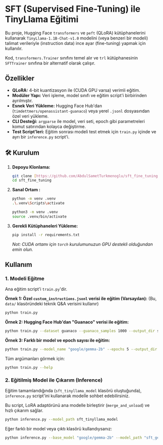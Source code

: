 # SFT (Supervised Fine-Tuning) ile TinyLlama Eğitimi

Bu proje, Hugging Face `transformers` ve `peft` (QLoRA) kütüphanelerini kullanarak `TinyLlama-1.1B-Chat-v1.0` modelini (veya benzeri bir modeli) talimat verileriyle (instruction data) ince ayar (fine-tuning) yapmak için kullanılır.

Kod, `transformers.Trainer` sınıfını temel alır ve `trl` kütüphanesinin `SFTTrainer` sınıfına bir alternatif olarak çalışır.

##  Özellikler

* **QLoRA:** 4-bit kuantizasyon ile (CUDA GPU varsa) verimli eğitim.
* **Modüler Yapı:** Veri işleme, model sınıfı ve eğitim script'i birbirinden ayrılmıştır.
* **Esnek Veri Yükleme:** Hugging Face Hub'dan (`timdettmers/openassistant-guanaco`) veya yerel `.jsonl` dosyasından özel veri yükleme.
* **CLI Desteği:** `argparse` ile model, veri seti, epoch gibi parametreleri komut satırından kolayca değiştirme.
* **Test Script'leri:** Eğitim sonrası modeli test etmek için `train.py` içinde ve ayrı bir `inference.py` script'i.


## 🛠️ Kurulum

1.  **Depoyu Klonlama:**
    ```bash
    git clone [https://github.com/AbdulSametTurkmenoglu/sft_fine_tuning.git](https://github.com/AbdulSametTurkmenoglu/sft_fine_tuning.git)
    cd sft_fine_tuning
    ```

2.  **Sanal Ortam :**
    ```bash
    python -m venv .venv
    .\.venv\Scripts\activate
    
    python3 -m venv .venv
    source .venv/bin/activate
    ```

3.  **Gerekli Kütüphaneleri Yükleme:**
    ```bash
    pip install -r requirements.txt
    ```
    *Not: CUDA ortamı için `torch` kurulumunuzun GPU destekli olduğundan emin olun.*

##  Kullanım

### 1. Modeli Eğitme

Ana eğitim script'i `train.py`'dir.

**Örnek 1: Özel `custom_instructions.jsonl` verisi ile eğitim (Varsayılan):**
(Bu, `data/` klasöründeki teknik Q&A verisini kullanır)

```bash
python train.py
```

**Örnek 2: Hugging Face Hub'dan "Guanaco" verisi ile eğitim:**

```bash
python train.py --dataset guanaco --guanaco_samples 1000 --output_dir sft_guanaco_model
```

**Örnek 3: Farklı bir model ve epoch sayısı ile eğitim:**

```bash
python train.py --model_name "google/gemma-2b" --epochs 5 --output_dir sft_gemma_model
```

Tüm argümanları görmek için:
```bash
python train.py --help
```

### 2. Eğitilmiş Model ile Çıkarım (Inference)

Eğitim tamamlandığında (`sft_tinyllama_model` klasörü oluştuğunda), `inference.py` script'ini kullanarak modelle sohbet edebilirsiniz.

Bu script, LoRA adaptörünü ana modelle birleştirir (`merge_and_unload`) ve hızlı çıkarım sağlar.

```bash
python inference.py --model_path sft_tinyllama_model
```

Eğer farklı bir model veya çıktı klasörü kullandıysanız:
```bash
python inference.py --base_model "google/gemma-2b" --model_path "sft_gemma_model"
```